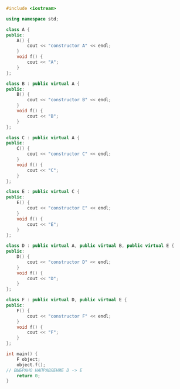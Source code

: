 ﻿```c++
#include <iostream>

using namespace std;

class A {
public:
	A() {
		cout << "constructor A" << endl;
	}
	void f() {
		cout << "A";
	}
};

class B : public virtual A {
public:
	B() {
		cout << "constructor B" << endl;
	}
	void f() {
		cout << "B";
	}
};

class C : public virtual A {
public:
	C() {
		cout << "constructor C" << endl;
	}
	void f() {
		cout << "C";
	}
};

class E : public virtual C {
public:
	E() {
		cout << "constructor E" << endl;
	}
	void f() {
		cout << "E";
	}
};

class D : public virtual A, public virtual B, public virtual E {
public:
	D() {
		cout << "constructor D" << endl;
	}
	void f() {
		cout << "D";
	}
};

class F : public virtual D, public virtual E {
public:
	F() {
		cout << "constructor F" << endl;
	}
	void f() {
		cout << "F";
	}
};

int main() {
	F object;
	object.f();
// ВЫБРАНО НАПРАВЛЕНИЕ D -> E
	return 0;
}

```
